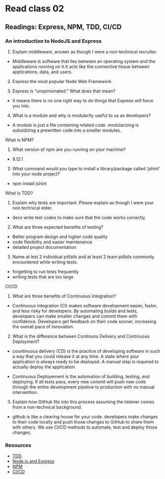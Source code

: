 # Read class 02

## Readings: Express, NPM, TDD, CI/CD

### An introduction to NodeJS and Express

1. Explain middleware, answer as though I were a non-technical recruiter.

- Middleware is software that lies between an operating system and the applications running on it.It acts like the connective tissue between applications, data, and users. 

2. Express the most popular Node Web Framework.

3. Express is “unopinionated.” What does that mean?

- It means there is no one right way to do things that Express will force you into.

4. What is a module and why is modularity useful to us as developers?

- A module  is just a file containing related code. modularizing is subsidizing a prewritten code into a smaller modules.

What is NPM?

1. What version of npm are you running on your machine?

- 8.12.1

2. What command would you type to install a library/package called ‘jshint’ into your node project?

- npm install jshint 

What is TDD?

1. Explain why tests are important. Please explain as though I were your non technical elder.

- devs write test codes to make sure that the code works correctly.

2. What are three expected benefits of testing?

- Better program design and higher code quality
- code flexibility and easier maintenance
- detailed project documentation

3. Name at lest 2 individual pitfalls and at least 2 team pitfalls commonly encountered while writing tests.

- forgetting to run tests frequently
- writing tests that are too large 

CI/CD

1. What are three benefits of Continuous Integration?

- Continuous integration (CI) makes software development easier, faster, and less risky for developers. By automating builds and tests, developers can make smaller changes and commit them with confidence. Developers get feedback on their code sooner, increasing the overall pace of innovation.

2. What is the difference between Continuos Delivery and Continuous Deployment?

- countinuous delivery (CD) is the practice of developing software in such a way that you could release it at any time. A state where your application is always ready to be deployed. A manual step is required to actually deploy the application.

- Continuous Deployement is the automation of building, testing, and deploying. If all tests pass, every new commit will push new code through the entire development pipeline to production with no manual intervention.

3. Explain how GitHub fits into this process assuming the listener comes from a non-technical background.

- github is like a clearing house for your code. developers make changes to their code locally and  push those changes to GitHub to share them with others. We use CI/CD methods to automate, test and deploy those changes. 

### Resources
- [TDD](https://www.agilealliance.org/glossary/tdd/#q=~(infinite~false~filters~(postType~(~'page~'post~'aa_book~'aa_event_session~'aa_experience_report~'aa_glossary~'aa_research_paper~'aa_video)~tags~(~'tdd))~searchTerm~'~sort~false~sortDirection~'asc~page~1))
- [Node.js and Express](https://developer.mozilla.org/en-US/docs/Learn/Server-side/Express_Nodejs/Introduction)
- [NPM](https://docs.npmjs.com/about-npm)
- [CI/CD](https://www.youtube.com/watch?v=xSv_m3KhUO8)
